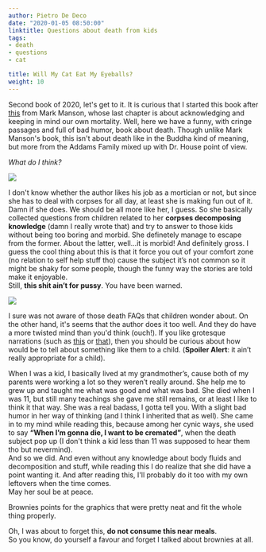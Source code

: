 ```yaml
---
author: Pietro De Deco
date: "2020-01-05 08:50:00"
linktitle: Questions about death from kids
tags:
- death
- questions
- cat

title: Will My Cat Eat My Eyeballs?
weight: 10
---
```


Second book of 2020, let's get to it. <!--more-->
It is curious that I started this book after [this](https://www.goodreads.com/book/show/28257707-the-subtle-art-of-not-giving-a-f-ck) from Mark Manson, whose last chapter is about acknowledging and keeping in mind our own mortality. Well, here we have a funny, with cringe passages and full of bad humor, book about death. Though unlike Mark Manson's book, this isn't about death like in the Buddha kind of meaning, but more from the Addams Family mixed up with Dr. House point of view.

*What do I think?* 

![](/img/Im_in.jpg)

I don't know whether the author likes his job as a mortician or not, but since she has to deal with corpses for all day, at least she is making fun out of it. Damn if she does. We should be all more like her, I guess. So she basically collected questions from children related to her **corpses decomposing knowledge** (damn I really wrote that) and try to answer to those kids without being too boring and morbid. She definetely manage to escape from the former. About the latter, well...it is morbid! And definitely gross. I guess the cool thing about this is that it force you out of your comfort zone (no relation to self help stuff tho) cause the subject it’s not common so it might be shaky for some people, though the funny way the stories are told make it enjoyable.\
Still, **this shit ain’t for pussy**. You have been warned.

![](/img/cat.jpg)

I sure was not aware of those death FAQs that children wonder about. On the other hand, it's seems that the author does it too well. And they do have a more twisted mind than you'd think (ouch!).
If you like grotesque narrations (such as [this](https://www.goodreads.com/book/show/22288.Haunted?ac=1&from_search=true&qid=XDzYpTb2LV&rank=1) or [that](https://www.goodreads.com/book/show/23022.The_Grotesque?from_search=true&qid=7sswRBargw&rank=3)), then you should be curious about how would be to tell about something like them to a child. (**Spoiler Alert**: it ain’t really appropriate for a child). 

When I was a kid, I basically lived at my grandmother’s, cause both of my parents were working a lot so they weren’t really around. She help me to grew up and taught me what was good and what was bad. She died when I was 11, but still many teachings she gave me still remains, or at least I like to think it that way. She was a real badass, I gotta tell you. With a slight bad humor in her way of thinking (and I think I inherited that as well). She came in to my mind while reading this, because among her cynic ways, she used to say **“When I’m gonna die, I want to be cremated”**, when the death subject pop up (I don't think a kid less than 11 was supposed to hear them tho but nevermind).\
And so we did. And even without any knowledge about body fluids and decomposition and stuff, while reading this I do realize that she did have a point wanting it. And after reading this, I'll probably do it too with my own leftovers when the time comes. \
May her soul be at peace. 

Brownies points for the graphics that were pretty neat and fit the whole thing properly.

Oh, I was about to forget this, **do not consume this near meals**.\
So you know,  do yourself a favour and forget I talked about brownies at all.